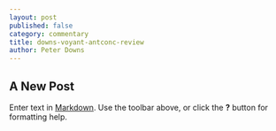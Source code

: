 ```yaml
---
layout: post
published: false
category: commentary
title: downs-voyant-antconc-review
author: Peter Downs
---
```

## A New Post

Enter text in [Markdown](http://daringfireball.net/projects/markdown/). Use the toolbar above, or click the **?** button for formatting help.
